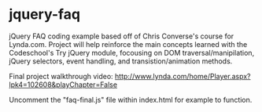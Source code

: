 jquery-faq
==========

jQuery FAQ coding example based off of Chris Converse's course for Lynda.com. Project will help reinforce the main concepts learned with the Codeschool's Try jQuery module, focousing on DOM traversal/manipilation, jQuery selectors, event handling, and transistion/animation methods. 

Final project walkthrough video: http://www.lynda.com/home/Player.aspx?lpk4=102608&playChapter=False

Uncomment the "faq-final.js" file within index.html for example to function.  

<script type="text/javascript" src="includes/faq-final.js"></script>


